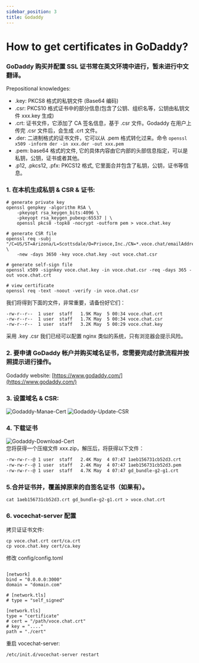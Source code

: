 ```yaml
---
sidebar_position: 3
title: Godaddy
---
```


# How to get certificates in GoDaddy?

### GoDaddy 购买并配置 SSL 证书常在英文环境中进行，暂未进行中文翻译。

Prepositional knowledges:

- .key: PKCS8 格式的私钥文件 (Base64 编码)
- .csr:  PKCS10 格式证书中的部分信息(包含了公钥、组织名等，公钥由私钥文件 xxx.key 生成)
- .crt: 证书文件，它添加了 CA 签名信息，基于 .csr 文件。Godaddy 在用户上传完 .csr 文件后，会生成 .crt 文件。
- .der: 二进制格式的证书文件，它可以从 .pem 格式转化过来。命令 `openssl x509 -inform der -in xxx.der -out xxx.pem`
- .pem: base64 格式的文件, 它的具体内容由它内部的头部信息指定，可以是私钥，公钥，证书或者其他。
- .p12, .pkcs12, .pfx: PKCS12 格式, 它里面合并包含了私钥，公钥，证书等信息。

### 1. 在本机生成私钥 & CSR & 证书:

```shell
# generate private key
openssl genpkey -algorithm RSA \
    -pkeyopt rsa_keygen_bits:4096 \
    -pkeyopt rsa_keygen_pubexp:65537 | \
    openssl pkcs8 -topk8 -nocrypt -outform pem > voce.chat.key

# generate CSR file
openssl req -subj "/C=US/ST=Arizona/L=Scottsdale/O=Privoce,Inc./CN=*.voce.chat/emailAddress=api.privoce@gmail.com" \
    -new -days 3650 -key voce.chat.key -out voce.chat.csr

# generate self-sign file
openssl x509 -signkey voce.chat.key -in voce.chat.csr -req -days 365 -out voce.chat.crt

# view certificate
openssl req -text -noout -verify -in voce.chat.csr
```
我们将得到下面的文件，非常重要，请备份好它们：

```shell
-rw-r--r--  1 user  staff   1.9K May  5 00:34 voce.chat.crt
-rw-r--r--  1 user  staff   1.7K May  5 00:34 voce.chat.csr
-rw-r--r--  1 user  staff   3.2K May  5 00:29 voce.chat.key
```

采用 .key .csr 我们已经可以配置 nginx 类似的系统，只有浏览器会提示风险。

### 2. 要申请 GoDaddy 帐户并购买域名证书，您需要完成付款流程并按照提示进行操作。

Godaddy website: [https://www.godaddy.com/](https://www.godaddy.com/)

### 3. 设置域名 & CSR:

![Godaddy-Manae-Cert](image/godaddy-manage-cert.jpg)
![Godaddy-Update-CSR](image/godaddy-update-csr.jpg)

### 4. 下载证书

![Godaddy-Download-Cert](image/godaddy-download-cert.jpg)  
您将获得一个压缩文件 xxx.zip，解压后，将获得以下文件：

```bash
-rw-rw-r--@ 1 user  staff   2.4K May  4 07:47 1aeb156731cb52d3.crt
-rw-rw-r--@ 1 user  staff   2.4K May  4 07:47 1aeb156731cb52d3.pem
-rw-rw-r--@ 1 user  staff   4.7K May  4 07:47 gd_bundle-g2-g1.crt
```

### 5.合并证书并，覆盖掉原来的自签名证书（如果有）。

```shell
cat 1aeb156731cb52d3.crt gd_bundle-g2-g1.crt > voce.chat.crt
```

### 6. vocechat-server 配置

拷贝证证书文件:

```shell
cp voce.chat.crt cert/ca.crt
cp voce.chat.key cert/ca.key
```

修改 config/config.toml

```shell

[network]
bind = "0.0.0.0:3000"
domain = "domain.com"

# [network.tls]
# type = "self_signed"

[network.tls]
type = "certificate"
# cert = "/path/voce.chat.crt"
# key = "...."
path = "./cert"
```

重启 vocechat-server:

```shell
/etc/init.d/vocechat-server restart
```

<!--
```shell
server {
    listen 443;
    server_name www.xxx.com;
    ssl	on;
    ssl_certificate /usr/local/ssl/domain.crt;
    ssl_certificate_key /usr/local/ssl/domain.key;
}
```
-->

